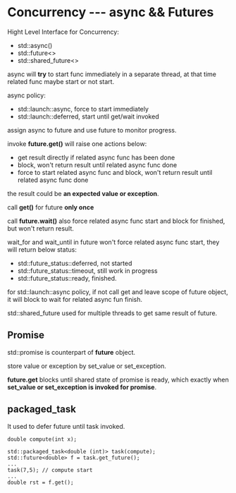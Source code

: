 # Concurrency --- async && Futures

Hight Level Interface for Concurrency:

- std::async()
- std::future<>
- std::shared_future<>

async will **try** to start func immediately in a separate thread,
at that time related func maybe start or not start.

async policy:

- std::launch::async, force to start immediately
- std::launch::deferred, start until get/wait invoked

assign async to future and use future to monitor progress.

invoke **future.get()** will raise one actions below:

- get result directly if related async func has been done
- block, won't return result until related async func done
- force to start related async func and block,
won't return result until related async func done

the result could be **an expected value or exception**.

call **get()** for future **only once**

call **future.wait()** also force related async func start and block for finished,
but won't return result.

wait_for and wait_until in future won't force related async func start,
they will return below status:

- std::future_status::deferred, not started
- std::future_status::timeout, still work in progress
- std::future_status::ready, finished.

for std::launch::async policy, if not call get and leave scope of future object,
it will block to wait for related async fun finish.

std::shared_future used for multiple threads to get same result of future.

## Promise

std::promise is counterpart of **future** object.

store value or exception by set_value or set_exception.

**future.get** blocks until shared state of promise is ready,
which exactly when **set_value or set_exception is invoked for promise**.

## packaged_task

It used to defer future until task invoked.

```
double compute(int x);

std::packaged_task<double (int)> task(compute);
std::future<double> f = task.get_future();
...
task(7,5); // compute start
...
double rst = f.get();

```
